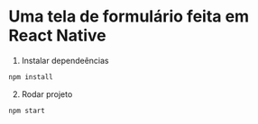 # Uma tela de formulário feita em React Native

1. Instalar dependeências
```bash
npm install
```

2. Rodar projeto
```bash
npm start
```
